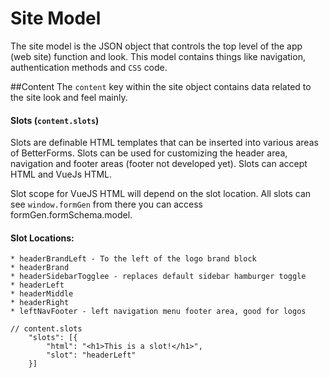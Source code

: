# Site Model
The site model is the JSON object that controls the top level of the app (web site) function and look. This model contains things like navigation, authentication methods and `CSS` code.

##Content
The `content` key within the site object contains data related to the site look and feel mainly. 

#### Slots (`content.slots`)
Slots are definable HTML templates that can be inserted into various areas of BetterForms. Slots can be used for customizing the header area, navigation and footer areas (footer not developed yet).
Slots can accept HTML and VueJs HTML.

Slot scope for VueJS HTML will depend on the slot location. All slots can see `window.formGen` from there you can access formGen.formSchema.model.

#### Slot Locations:
    * headerBrandLeft - To the left of the logo brand block
    * headerBrand
    * headerSidebarTogglee - replaces default sidebar hamburger toggle
    * headerLeft
    * headerMiddle
    * headerRight
    * leftNavFooter - left navigation menu footer area, good for logos

```
// content.slots
    "slots": [{
        "html": "<h1>This is a slot!</h1>",
        "slot": "headerLeft"
    }]

```
